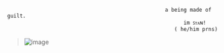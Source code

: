                                                        a being made of guilt.
                                                             im ꜱᴛᴀɴ!
                                                          ( he/him prns)
                                                             
                                            

   >![image](https://github.com/user-attachments/assets/e5de8967-7fb3-483f-82cf-418d10e2a069)
